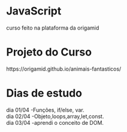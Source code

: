 # JavaScript
curso feito na plataforma da origamid

<h1>Projeto do Curso</h1>
https://origamid.github.io/animais-fantasticos/

<h1>Dias de estudo</h1>
dia 01/04 -Funções, if/else, var. </br>
dia 02/04 -Objeto,loops,array,let,const. </br>
dia 03/04 -aprendi o conceito de DOM. </br>
